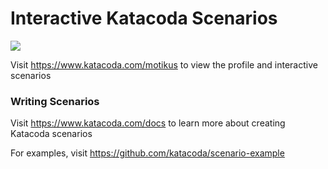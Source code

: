 # Interactive Katacoda Scenarios

[![](http://shields.katacoda.com/katacoda/motikus/count.svg)](https://www.katacoda.com/motikus "Get your profile on Katacoda.com")

Visit https://www.katacoda.com/motikus to view the profile and interactive scenarios

### Writing Scenarios
Visit https://www.katacoda.com/docs to learn more about creating Katacoda scenarios

For examples, visit https://github.com/katacoda/scenario-example
